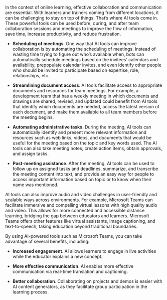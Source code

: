 In the context of online learning, effective collaboration and communication are essential. With learners and trainers coming from different locations, it can be challenging to stay on top of things. That’s where AI tools come in. These powerful tools can be used before, during, and after team collaboration sessions and meetings to improve the flow of information, save time, increase productivity, and reduce frustration. 

- **Scheduling of meetings**. One way that AI tools can improve collaboration is by automating the scheduling of meetings. Instead of wasting time trying to figure out who’s available when, bots can automatically schedule meetings based on the invitees’ calendars and availability, prepopulate calendar invites, and even identify other people who should be invited to participate based on expertise, role, relationships, etc.

- **Streamlining document access**. AI tools facilitate access to appropriate documents and resources for team meetings. For example, a development team that has a weekly meeting in which documents and drawings are shared, revised, and updated could benefit from AI tools that identify which documents are needed, access the latest version of each document, and make them available to all team members before the meeting begins.

- **Automating administrative tasks**. During the meeting, AI tools can automatically identify and present more relevant information and resources such as web links, videos, and documents that would be useful for the meeting based on the topic and key words used. The AI tools can also take meeting notes, create action items, obtain approvals, and assign tasks.

- **Post-meeting assistance**. After the meeting, AI tools can be used to follow up on assigned tasks and deadlines, summarize, and transcribe the meeting content into text, and provide an easy way for people to access important information based on topic or to know when their name was mentioned.

AI tools can also improve audio and video challenges in user-friendly and scalable ways across environments. For example, Microsoft Teams can facilitate immersive and compelling virtual lessons with high quality audio and video. This allows for more connected and accessible distance learning, bridging the gap between educators and learners. Microsoft Teams offers other features like virtual assistants, image captioning, and text-to-speech, taking education beyond traditional boundaries.

By using AI-powered tools such as Microsoft Teams, you can take advantage of several benefits, including:

- **Increased engagement**. AI allows learners to engage in live activities while the educator explains a new concept.

- **More effective communication**. AI enables more effective communication via real-time translation and captioning.

- **Better collaboration**. Collaborating on projects and demos is easier with AI content generators, as they facilitate group participation in the learning process.